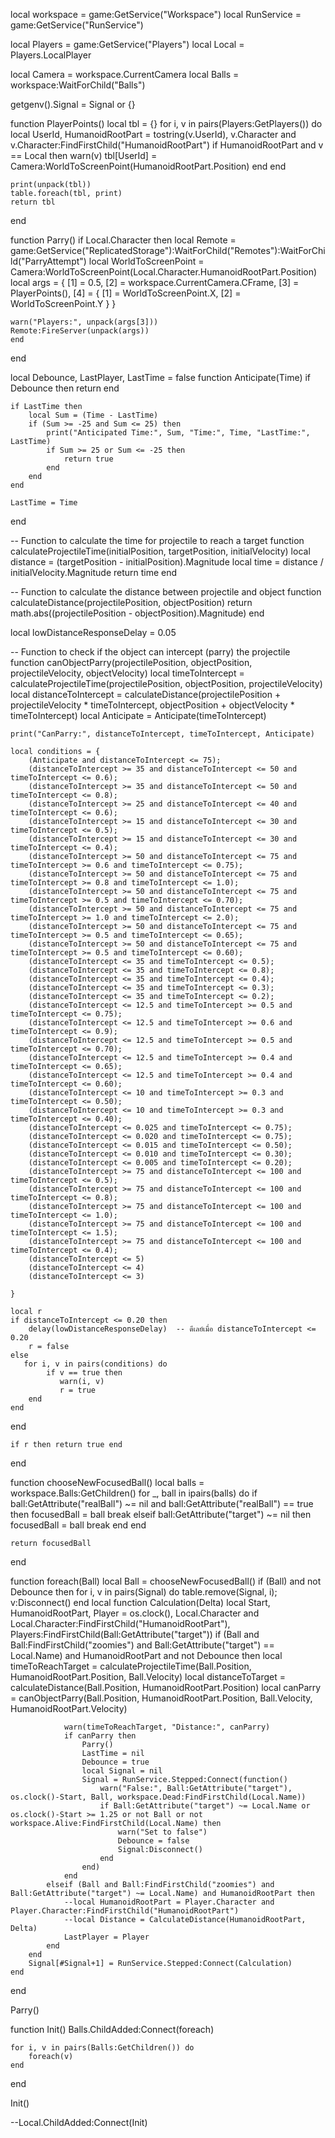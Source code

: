 local workspace = game:GetService("Workspace")
local RunService = game:GetService("RunService")

local Players = game:GetService("Players")
local Local = Players.LocalPlayer

local Camera = workspace.CurrentCamera
local Balls = workspace:WaitForChild("Balls")

getgenv().Signal = Signal or {}

function PlayerPoints()
	local tbl = {}
	for i, v in pairs(Players:GetPlayers()) do
		local UserId, HumanoidRootPart = tostring(v.UserId), v.Character and v.Character:FindFirstChild("HumanoidRootPart")
		if HumanoidRootPart and v == Local then
			warn(v)
			tbl[UserId] = Camera:WorldToScreenPoint(HumanoidRootPart.Position)
		end
	end
	
	print(unpack(tbl))
	table.foreach(tbl, print)
	return tbl
end

function Parry()
if Local.Character then
	local Remote = game:GetService("ReplicatedStorage"):WaitForChild("Remotes"):WaitForChild("ParryAttempt")
	local WorldToScreenPoint = Camera:WorldToScreenPoint(Local.Character.HumanoidRootPart.Position)
	local args = {
		[1] = 0.5,
		[2] = workspace.CurrentCamera.CFrame,
		[3] = PlayerPoints(),
		[4] = {
			[1] = WorldToScreenPoint.X,
			[2] = WorldToScreenPoint.Y
		}
	}
	
	warn("Players:", unpack(args[3]))
	Remote:FireServer(unpack(args))
	end
end

local Debounce, LastPlayer, LastTime = false
function Anticipate(Time)
	if Debounce then return end
	
	if LastTime then
		local Sum = (Time - LastTime)
		if (Sum >= -25 and Sum <= 25) then
			print("Anticipated Time:", Sum, "Time:", Time, "LastTime:", LastTime)
			if Sum >= 25 or Sum <= -25 then
				return true
			end
		end
	end
	
	LastTime = Time
end

-- Function to calculate the time for projectile to reach a target
function calculateProjectileTime(initialPosition, targetPosition, initialVelocity)
	local distance = (targetPosition - initialPosition).Magnitude
	local time = distance / initialVelocity.Magnitude
	return time
end

-- Function to calculate the distance between projectile and object
function calculateDistance(projectilePosition, objectPosition)
	return math.abs((projectilePosition - objectPosition).Magnitude)
end

local lowDistanceResponseDelay = 0.05

-- Function to check if the object can intercept (parry) the projectile
function canObjectParry(projectilePosition, objectPosition, projectileVelocity, objectVelocity)
	local timeToIntercept = calculateProjectileTime(projectilePosition, objectPosition, projectileVelocity)
	local distanceToIntercept = calculateDistance(projectilePosition + projectileVelocity * timeToIntercept, objectPosition + objectVelocity * timeToIntercept)
	local Anticipate = Anticipate(timeToIntercept)
	
	print("CanParry:", distanceToIntercept, timeToIntercept, Anticipate)
	
	local conditions = {
		(Anticipate and distanceToIntercept <= 75);
        (distanceToIntercept >= 35 and distanceToIntercept <= 50 and timeToIntercept <= 0.6);
        (distanceToIntercept >= 35 and distanceToIntercept <= 50 and timeToIntercept <= 0.8);
		(distanceToIntercept >= 25 and distanceToIntercept <= 40 and timeToIntercept <= 0.6);
		(distanceToIntercept >= 15 and distanceToIntercept <= 30 and timeToIntercept <= 0.5);
		(distanceToIntercept >= 15 and distanceToIntercept <= 30 and timeToIntercept <= 0.4);
		(distanceToIntercept >= 50 and distanceToIntercept <= 75 and timeToIntercept >= 0.6 and timeToIntercept <= 0.75);
		(distanceToIntercept >= 50 and distanceToIntercept <= 75 and timeToIntercept >= 0.8 and timeToIntercept <= 1.0);
		(distanceToIntercept >= 50 and distanceToIntercept <= 75 and timeToIntercept >= 0.5 and timeToIntercept <= 0.70);
		(distanceToIntercept >= 50 and distanceToIntercept <= 75 and timeToIntercept >= 1.0 and timeToIntercept <= 2.0);
		(distanceToIntercept >= 50 and distanceToIntercept <= 75 and timeToIntercept >= 0.5 and timeToIntercept <= 0.65);
		(distanceToIntercept >= 50 and distanceToIntercept <= 75 and timeToIntercept >= 0.5 and timeToIntercept <= 0.60);
		(distanceToIntercept <= 35 and timeToIntercept <= 0.5);
		(distanceToIntercept <= 35 and timeToIntercept <= 0.8);
		(distanceToIntercept <= 35 and timeToIntercept <= 0.4);
		(distanceToIntercept <= 35 and timeToIntercept <= 0.3);
		(distanceToIntercept <= 35 and timeToIntercept <= 0.2);
		(distanceToIntercept <= 12.5 and timeToIntercept >= 0.5 and timeToIntercept <= 0.75);
		(distanceToIntercept <= 12.5 and timeToIntercept >= 0.6 and timeToIntercept <= 0.9);
		(distanceToIntercept <= 12.5 and timeToIntercept >= 0.5 and timeToIntercept <= 0.70);
		(distanceToIntercept <= 12.5 and timeToIntercept >= 0.4 and timeToIntercept <= 0.65);
		(distanceToIntercept <= 12.5 and timeToIntercept >= 0.4 and timeToIntercept <= 0.60);
		(distanceToIntercept <= 10 and timeToIntercept >= 0.3 and timeToIntercept <= 0.50);
		(distanceToIntercept <= 10 and timeToIntercept >= 0.3 and timeToIntercept <= 0.40);
		(distanceToIntercept <= 0.025 and timeToIntercept <= 0.75);
		(distanceToIntercept <= 0.020 and timeToIntercept <= 0.75);
		(distanceToIntercept <= 0.015 and timeToIntercept <= 0.50);
		(distanceToIntercept <= 0.010 and timeToIntercept <= 0.30);
		(distanceToIntercept <= 0.005 and timeToIntercept <= 0.20);
		(distanceToIntercept >= 75 and distanceToIntercept <= 100 and timeToIntercept <= 0.5);
		(distanceToIntercept >= 75 and distanceToIntercept <= 100 and timeToIntercept <= 0.8);
		(distanceToIntercept >= 75 and distanceToIntercept <= 100 and timeToIntercept <= 1.0);
		(distanceToIntercept >= 75 and distanceToIntercept <= 100 and timeToIntercept <= 1.5);
		(distanceToIntercept >= 75 and distanceToIntercept <= 100 and timeToIntercept <= 0.4);
        (distanceToIntercept <= 5)
        (distanceToIntercept <= 4)
        (distanceToIntercept <= 3)
        
	}
	
	local r
	if distanceToIntercept <= 0.20 then
        delay(lowDistanceResponseDelay)  -- ดีเลย์เมื่อ distanceToIntercept <= 0.20
        r = false
    else
	   for i, v in pairs(conditions) do
		    if v == true then
			   warn(i, v)
			   r = true
		end
	end
end
	
	if r then return true end
end

function chooseNewFocusedBall()
	local balls = workspace.Balls:GetChildren()
	for _, ball in ipairs(balls) do
		if ball:GetAttribute("realBall") ~= nil and ball:GetAttribute("realBall") == true then
			focusedBall = ball
			break
		elseif ball:GetAttribute("target") ~= nil then
			focusedBall = ball
			break
		end
	end
	
	return focusedBall
end

function foreach(Ball)
	local Ball = chooseNewFocusedBall()
	if (Ball) and not Debounce then
		for i, v in pairs(Signal) do table.remove(Signal, i); v:Disconnect() end
		local function Calculation(Delta)
			local Start, HumanoidRootPart, Player = os.clock(), Local.Character and Local.Character:FindFirstChild("HumanoidRootPart"), Players:FindFirstChild(Ball:GetAttribute("target"))
			if (Ball and Ball:FindFirstChild("zoomies") and Ball:GetAttribute("target") == Local.Name) and HumanoidRootPart and not Debounce then
				local timeToReachTarget = calculateProjectileTime(Ball.Position, HumanoidRootPart.Position, Ball.Velocity)
				local distanceToTarget = calculateDistance(Ball.Position, HumanoidRootPart.Position)
				local canParry = canObjectParry(Ball.Position, HumanoidRootPart.Position, Ball.Velocity, HumanoidRootPart.Velocity)

				warn(timeToReachTarget, "Distance:", canParry)
				if canParry then
					Parry()
					LastTime = nil
					Debounce = true
					local Signal = nil
					Signal = RunService.Stepped:Connect(function()
						warn("False:", Ball:GetAttribute("target"), os.clock()-Start, Ball, workspace.Dead:FindFirstChild(Local.Name))
						if Ball:GetAttribute("target") ~= Local.Name or os.clock()-Start >= 1.25 or not Ball or not workspace.Alive:FindFirstChild(Local.Name) then
							warn("Set to false")
							Debounce = false
							Signal:Disconnect()
						end
					end)
				end
			elseif (Ball and Ball:FindFirstChild("zoomies") and Ball:GetAttribute("target") ~= Local.Name) and HumanoidRootPart then
				--local HumanoidRootPart = Player.Character and Player.Character:FindFirstChild("HumanoidRootPart")
				--local Distance = CalculateDistance(HumanoidRootPart, Delta)
				LastPlayer = Player
			end
		end
		Signal[#Signal+1] = RunService.Stepped:Connect(Calculation)
	end
end

Parry()

function Init()
	Balls.ChildAdded:Connect(foreach)
	
	for i, v in pairs(Balls:GetChildren()) do
		foreach(v)
	end
end

Init()

--Local.ChildAdded:Connect(Init)
